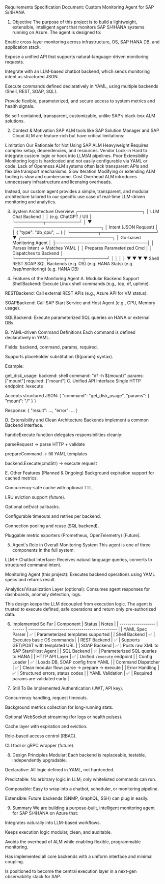 Requirements Specification Document: Custom Monitoring Agent for SAP S/4HANA 
1. Objective
The purpose of this project is to build a lightweight, extensible, intelligent agent that monitors SAP S/4HANA systems running on Azure. The agent is designed to:

Enable cross-layer monitoring across infrastructure, OS, SAP HANA DB, and application stack.

Expose a unified API that supports natural-language-driven monitoring requests.

Integrate with an LLM-based chatbot backend, which sends monitoring intent as structured JSON.

Execute commands defined declaratively in YAML, using multiple backends (Shell, REST, SOAP, SQL).

Provide flexible, parameterized, and secure access to system metrics and health signals.

Be self-contained, transparent, customizable, unlike SAP’s black-box ALM solutions.

2. Context & Motivation
SAP ALM tools like SAP Solution Manager and SAP Cloud ALM are feature-rich but have critical limitations:

Limitation	Our Rationale for Not Using SAP ALM
Heavyweight	Requires complex setup, dependencies, and resources.
Vendor Lock-in	Hard to integrate custom logic or hook into LLM/AI pipelines.
Poor Extensibility	Monitoring logic is hardcoded and not easily configurable via YAML or code.
Lack of Openness	ALM systems often lack transparent APIs and flexible transport mechanisms.
Slow Iteration	Modifying or extending ALM tooling is slow and cumbersome.
Cost Overhead	ALM introduces unnecessary infrastructure and licensing overheads.

Instead, our custom agent provides a simple, transparent, and modular architecture tailored to our specific use case of real-time LLM-driven monitoring and analytics.

3. System Architecture Overview
                ┌─────────────────────┐
                │   LLM Chat Backend  │
                │ (e.g. ChatGPT / UI) │
                └─────────┬───────────┘
                          │
                          ▼
           ┌────────────────────────────┐
           │   Intent (JSON Request)    │
           │ { "type": "db_cpu", ... }  │
           └─────────┬──────────────────┘
                     ▼
       ┌──────────────────────────────┐
       │   Go-based Monitoring Agent  │
       ├──────────────────────────────┤
       │ Parses Intent → Matches YAML │
       │ Prepares Parameterized Cmd   │
       │ Dispatches to Backend        │
       └────┬─────┬─────┬─────┬───────┘
            │     │     │     │
            ▼     ▼     ▼     ▼
       Shell  REST  SOAP  SQL Backends
       (e.g. OS) (e.g. HANA Stats) (e.g. /sap/monitoring) (e.g. HANA DB)

4. Features of the Monitoring Agent
A. Modular Backend Support
ShellBackend: Execute Linux shell commands (e.g., top, df, uptime).

RESTBackend: Call external REST APIs (e.g., Azure API for VM status).

SOAPBackend: Call SAP Start Service and Host Agent (e.g., CPU, Memory usage).

SQLBackend: Execute parameterized SQL queries on HANA or external DBs.

B. YAML-driven Command Definitions
Each command is defined declaratively in YAML.

Fields: backend, command, params, required.

Supports placeholder substitution (${param} syntax).

Example:

get_disk_usage:
  backend: shell
  command: "df -h ${mount}"
  params: ["mount"]
  required: ["mount"]
C. Unified API Interface
Single HTTP endpoint: /execute

Accepts structured JSON: { "command": "get_disk_usage", "params": { "mount": "/" } }

Response: { "result": ..., "error": ... }

D. Extensibility and Clean Architecture
Backends implement a common Backend interface.

handleExecute function delegates responsibilities cleanly:

parseRequest → parse HTTP + validate

prepareCommand → fill YAML templates

backend.Execute(cmdStr) → execute request

E. Other Features (Planned & Ongoing)
Background expiration support for cached metrics.

Concurrency-safe cache with optional TTL.

LRU eviction support (future).

Optional onEvict callbacks.

Configurable timeouts and retries per backend.

Connection pooling and reuse (SQL backend).

Pluggable metric exporters (Prometheus, OpenTelemetry) [Future].

5. Agent's Role in Overall Monitoring System
This agent is one of three components in the full system:

LLM + Chatbot Interface: Receives natural language queries, converts to structured command intent.

Monitoring Agent (this project): Executes backend operations using YAML specs and returns result.

Analytics/Visualization Layer (optional): Consumes agent responses for dashboards, anomaly detection, logs.

This design keeps the LLM decoupled from execution logic. The agent is trusted to execute defined, safe operations and return only pre-authorized data.

6. Implemented So Far
| Component          | Status | Notes                                         |
| ------------------ | ------ | --------------------------------------------- |
| YAML Spec Parser   | ✅      | Parameterized templates supported             |
| Shell Backend      | ✅      | Executes basic OS commands                    |
| REST Backend       | ✅      | Supports GET/POST with templated URL          |
| SOAP Backend       | ✅      | Posts raw XML to SAP Start/Host Agent         |
| SQL Backend        | ✅      | Parameterized SQL queries to HANA             |
| HTTP API Layer     | ✅      | Unified `/execute` endpoint                   |
| Config Loader      | ✅      | Loads DB, SOAP config from YAML               |
| Command Dispatcher | ✅      | Clean modular flow: parse → prepare → execute |
| Error Handling     | ✅      | Structured errors, status codes               |
| YAML Validation    | ✅      | Required params are validated early           |

7. Still To Be Implemented
Authentication (JWT, API key).

Concurrency handling, request timeouts.

Background metrics collection for long-running stats.

Optional WebSocket streaming (for logs or health pulses).

Cache layer with expiration and eviction.

Role-based access control (RBAC).

CLI tool or gRPC wrapper (future).

8. Design Principles
Modular: Each backend is replaceable, testable, independently upgradable.

Declarative: All logic defined in YAML, not hardcoded.

Predictable: No arbitrary logic in LLM; only whitelisted commands can run.

Composable: Easy to wrap into a chatbot, scheduler, or monitoring pipeline.

Extensible: Future backends (SNMP, GraphQL, SSH) can plug in easily.

9. Summary
We are building a purpose-built, intelligent monitoring agent for SAP S/4HANA on Azure that:

Integrates naturally into LLM-based workflows.

Keeps execution logic modular, clean, and auditable.

Avoids the overhead of ALM while enabling flexible, programmable monitoring.

Has implemented all core backends with a uniform interface and minimal coupling.

Is positioned to become the central execution layer in a next-gen observability stack for SAP.
